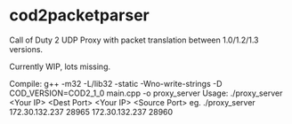 # cod2packetparser
Call of Duty 2 UDP Proxy with packet translation between 1.0/1.2/1.3 versions.

Currently WIP, lots missing.

Compile: g++ -m32 -L/lib32 -static -Wno-write-strings -D COD_VERSION=COD2_1_0 main.cpp -o proxy_server
Usage: ./proxy_server \<Your IP\> \<Dest Port\> \<Your IP\> \<Source Port\> eg. ./proxy_server 172.30.132.237 28965 172.30.132.237 28960
